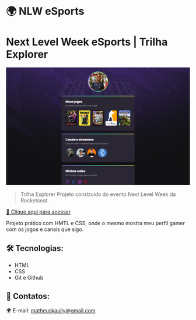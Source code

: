 
# 🌍 NLW eSports

# Next Level Week eSports | Trilha Explorer

![preview](./.github/preview.png)

> Trilha Explorer
Projeto construído do evento Next Level Week da Rocketseat.

[🔗 Clique aqui para acessar](https://matheuskaully.github.io/nlw-esports-explorer/)

Projeto prático com HMTL e CSS, onde o mesmo mostra meu perfil gamer com os jogos e canais que sigo.


## 🛠 Tecnologias:

- HTML
- CSS
- Git e Github

## 💛 Contatos:

🌍 E-mail: matheuskaully@gmail.com

    
